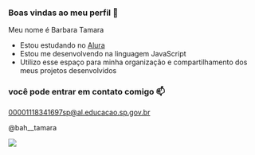 ### Boas vindas ao meu perfil 🤎

Meu nome é Barbara Tamara
- Estou estudando no [Alura](https://www.alura.com.br)
- Estou me desenvolvendo na linguagem JavaScript
- Utilizo esse espaço para minha organização e compartilhamento dos meus projetos desenvolvidos

### você pode entrar em contato comigo 📫

00001118341697sp@al.educacao.sp.gov.br

@bah__tamara


![](https://media.tenor.com/QvZgtEl_y70AAAAM/bruno-mars-versace-on-the-floor.gif)
